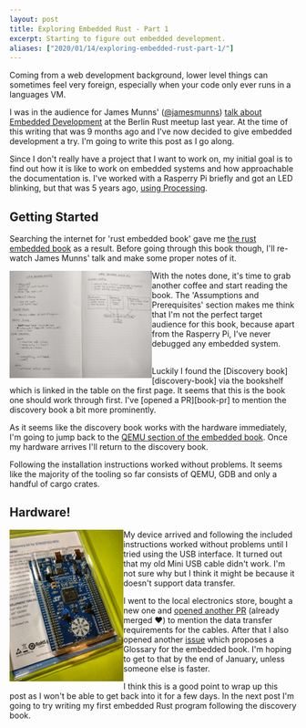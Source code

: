 ```yaml
---
layout: post
title: Exploring Embedded Rust - Part 1
excerpt: Starting to figure out embedded development.
aliases: ["2020/01/14/exploring-embedded-rust-part-1/"]
---
```


Coming from a web development background, lower level things can sometimes feel very
foreign, especially when your code only ever runs in a languages VM.

I was in the audience for James Munns' ([@jamesmunns]) [talk about Embedded
Development][youtube] at the Berlin Rust meetup last year. At the time of this
writing that was 9 months ago and I've now decided to give embedded development
a try. I'm going to write this post as I go along.

Since I don't really have a project that I want to work on, my initial goal is
to find out how it is like to work on embedded systems and how approachable the
documentation is. I've worked with a Rasperry Pi briefly and got an LED
blinking, but that was 5 years ago, [using Processing][Processing].

## Getting Started

Searching the internet for 'rust embedded book' gave me [the
rust embedded book][the_book] as a result. Before going through this book
though, I'll re-watch James Munns' talk and make some proper notes of it.

<a href="/assets/images/posts/2020/life-before-main-notes.jpg" class="thumbnail" style="float: left">
  <img src="/assets/images/posts/2020/life-before-main-notes.jpg" alt="screenshot" width="250" />
</a>

With the notes done, it's time to grab another coffee and start reading the
book. The 'Assumptions and Prerequisites' section makes me think that I'm not
the perfect target audience for this book, because apart from the Rasperry Pi,
I've never debugged any embedded system.

<br>
Luckily I found the [Discovery book][discovery-book] via the bookshelf which is
linked in the table on the first page. It seems that this is the book one should
work through first. I've [opened a PR][book-pr] to mention the discovery book a bit more
prominently.

As it seems like the discovery book works with the hardware immediately, I'm
going to jump back to the [QEMU section of the embedded book][qemu]. Once my
hardware arrives I'll return to the discovery book.

Following the installation instructions worked without problems. It seems like
the majority of the tooling so far consists of QEMU, GDB and only a handful of cargo
crates.


## Hardware!

<a href="/assets/images/posts/2020/discovery.jpg" class="thumbnail" style="float: left">
  <img src="/assets/images/posts/2020/discovery.jpg" alt="screenshot" width="200" />
</a>

My device arrived and following the included instructions worked without
problems until I tried using the USB interface. It turned out that my old Mini
USB cable didn't work. I'm not sure why but I think it might be because it
doesn't support data transfer.


I went to the local electronics store, bought a new one and [opened another
PR][discovery-pr] (already merged :heart:) to mention the data transfer requirements for the cables.
After that I also opened another [issue][glossary-issue] which proposes a
Glossary for the embedded book. I'm hoping to get to that by the end of January,
unless someone else is faster.



I think this is a good point to wrap up this post as I won't be able to get back
into it for a few days. In the next post I'm going to try writing my first embedded
Rust program following the discovery book.

[Processing]: https://processing.org/
[the_book]: https://rust-embedded.github.io/book/intro/index.html
[youtube]: https://www.youtube.com/watch?v=RIHVoNDxNuk
[img-notes]: /assets/images/posts/2020/life-before-main-notes.jpg
[img-discovery]: /assets/images/posts/2020/discovery.jpg
[@jamesmunns]: https://github.com/jamesmunns
[book-pr]: https://github.com/rust-embedded/book/pull/219
[glossary-issue]: https://github.com/rust-embedded/book/issues/220
[discovery-pr]: https://github.com/rust-embedded/discovery/pull/201
[discovery-book]: https://docs.rust-embedded.org/discovery/index.html
[qemu]: https://rust-embedded.github.io/book/start/qemu.html
